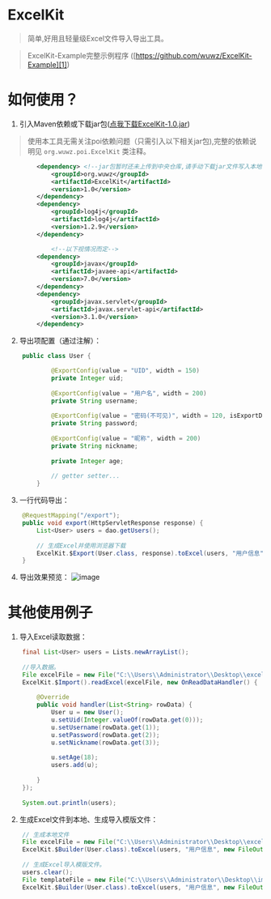 # ExcelKit

> 简单,好用且轻量级Excel文件导入导出工具。

> ExcelKit-Example完整示例程序 ([https://github.com/wuwz/ExcelKit-Example][1])

# 如何使用？


1. 引入Maven依赖或下载jar包([点我下载ExcelKit-1.0.jar][2])
> 使用本工具无需关注poi依赖问题（只需引入以下相关jar包),完整的依赖说明见  ``` org.wuwz.poi.ExcelKit ``` 类注释。

``` xml
 		<dependency> <!--jar包暂时还未上传到中央仓库,请手动下载jar文件写入本地仓库使用-->
			<groupId>org.wuwz</groupId>
			<artifactId>ExcelKit</artifactId>
			<version>1.0</version>
		</dependency>
		<dependency>
			<groupId>log4j</groupId>
			<artifactId>log4j</artifactId>
			<version>1.2.9</version>
		</dependency>

        	<!--以下视情况而定-->
		<dependency>
			<groupId>javax</groupId>
			<artifactId>javaee-api</artifactId>
			<version>7.0</version>
		</dependency>
		<dependency>
			<groupId>javax.servlet</groupId>
			<artifactId>javax.servlet-api</artifactId>
			<version>3.1.0</version>
		</dependency>
```

       

2. 导出项配置（通过注解）：
 
``` java
	public class User {

        	@ExportConfig(value = "UID", width = 150)
        	private Integer uid;
        
        	@ExportConfig(value = "用户名", width = 200)
        	private String username;
        
        	@ExportConfig(value = "密码(不可见)", width = 120, isExportData = false)
        	private String password;
        
        	@ExportConfig(value = "昵称", width = 200)
        	private String nickname;
        
        	private Integer age;
        
        	// getter setter...
        }
```


        

3. 一行代码导出：

``` java
	@RequestMapping("/export");
	public void export(HttpServletResponse response) {
		List<User> users = dao.getUsers();
		
		// 生成Excel并使用浏览器下载
		ExcelKit.$Export(User.class, response).toExcel(users, "用户信息");
	}
```

		
4. 导出效果预览：
	![image](https://raw.githubusercontent.com/wuwz/ExcelKit/master/example.png)
	

# 其他使用例子

1. 导入Excel读取数据：

	

``` java
	final List<User> users = Lists.newArrayList();
	
	//导入数据。
	File excelFile = new File("C:\\Users\\Administrator\\Desktop\\excel.xlsx");
	ExcelKit.$Import().readExcel(excelFile, new OnReadDataHandler() {
		
		@Override
		public void handler(List<String> rowData) {
			User u = new User();
			u.setUid(Integer.valueOf(rowData.get(0)));
			u.setUsername(rowData.get(1));
			u.setPassword(rowData.get(2));
			u.setNickname(rowData.get(3));
			
			u.setAge(18);
			users.add(u);
			
		}
	});
	
	System.out.println(users);
```


 

2. 生成Excel文件到本地、生成导入模版文件：
 

	

``` java
	// 生成本地文件
	File excelFile = new File("C:\\Users\\Administrator\\Desktop\\excel.xlsx");
	ExcelKit.$Builder(User.class).toExcel(users, "用户信息", new FileOutputStream(excelFile));
	
	// 生成Excel导入模版文件。
	users.clear();
	File templateFile = new File("C:\\Users\\Administrator\\Desktop\\import_template.xlsx");
	ExcelKit.$Builder(User.class).toExcel(users, "用户信息", new FileOutputStream(templateFile));
```

		
		
		
		


  [1]: https://github.com/wuwz/ExcelKit-Example
  [2]: https://github.com/wuwz/ExcelKit/blob/master/target/ExcelKit-1.0.jar?raw=true